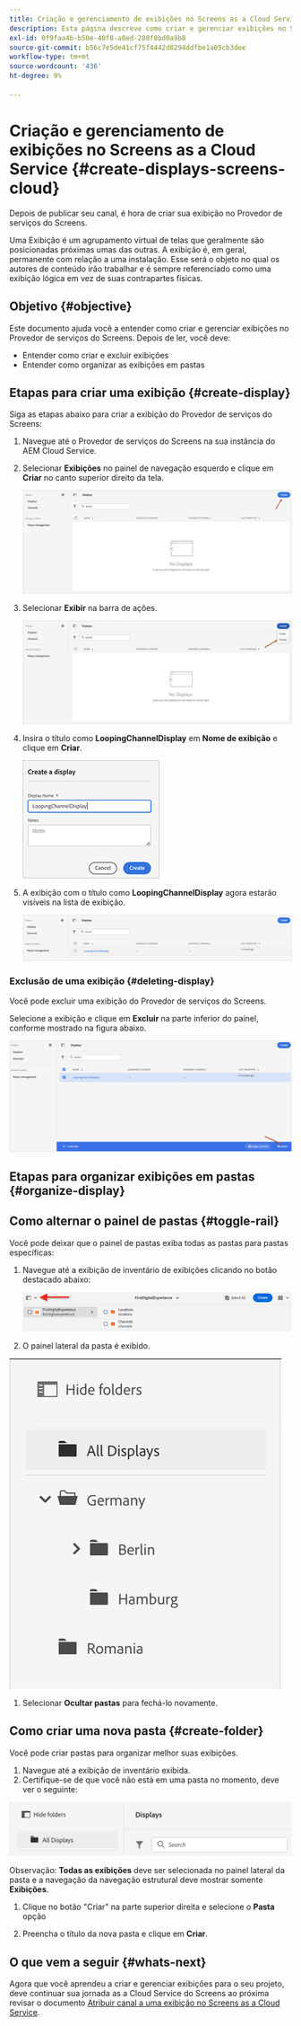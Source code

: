 ```yaml
---
title: Criação e gerenciamento de exibições no Screens as a Cloud Service
description: Esta página descreve como criar e gerenciar exibições no Screens as a Cloud Service.
exl-id: 0f9faa4b-b50e-40f8-a8ed-280f8bd0a9b8
source-git-commit: b56c7e5de41cf75f4442d8294ddfbe1a05cb3dee
workflow-type: tm+mt
source-wordcount: '436'
ht-degree: 9%

---
```


# Criação e gerenciamento de exibições no Screens as a Cloud Service {#create-displays-screens-cloud}

Depois de publicar seu canal, é hora de criar sua exibição no Provedor de serviços do Screens.

Uma Exibição é um agrupamento virtual de telas que geralmente são posicionadas próximas umas das outras. A exibição é, em geral, permanente com relação a uma instalação. Esse será o objeto no qual os autores de conteúdo irão trabalhar e é sempre referenciado como uma exibição lógica em vez de suas contrapartes físicas.

## Objetivo {#objective}

Este documento ajuda você a entender como criar e gerenciar exibições no Provedor de serviços do Screens. Depois de ler, você deve:

* Entender como criar e excluir exibições
* Entender como organizar as exibições em pastas

## Etapas para criar uma exibição {#create-display}

Siga as etapas abaixo para criar a exibição do Provedor de serviços do Screens:

1. Navegue até o Provedor de serviços do Screens na sua instância do AEM Cloud Service.
1. Selecionar **Exibições** no painel de navegação esquerdo e clique em **Criar** no canto superior direito da tela.

   ![imagem](/help/screens-cloud/assets/display/disp-1.png)

1. Selecionar **Exibir** na barra de ações.

   ![imagem](/help/screens-cloud/assets/display/disp-2.png)

1. Insira o título como **LoopingChannelDisplay** em **Nome de exibição** e clique em **Criar**.

   ![imagem](/help/screens-cloud/assets/display/disp3.png)

1. A exibição com o título como **LoopingChannelDisplay** agora estarão visíveis na lista de exibição.

   ![imagem](/help/screens-cloud/assets/display/disp-4.png)

### Exclusão de uma exibição {#deleting-display}

Você pode excluir uma exibição do Provedor de serviços do Screens.

Selecione a exibição e clique em **Excluir** na parte inferior do painel, conforme mostrado na figura abaixo.

![imagem](/help/screens-cloud/assets/display/disp-5.png)

## Etapas para organizar exibições em pastas {#organize-display}

## Como alternar o painel de pastas {#toggle-rail}

Você pode deixar que o painel de pastas exiba todas as pastas para pastas específicas:

1. Navegue até a exibição de inventário de exibições clicando no botão destacado abaixo:

   ![imagem](/help/screens-cloud/assets/display/display-inventory.png)

1. O painel lateral da pasta é exibido.

![imagem](/help/screens-cloud/assets/display/toggle-rail.png)

1. Selecionar **Ocultar pastas** para fechá-lo novamente.

## Como criar uma nova pasta {#create-folder}

Você pode criar pastas para organizar melhor suas exibições.

1. Navegue até a exibição de inventário exibida.
1. Certifique-se de que você não está em uma pasta no momento, deve ver o seguinte:

![imagem](/help/screens-cloud/assets/display/verify-view.png)

Observação: **Todas as exibições** deve ser selecionada no painel lateral da pasta e a navegação da navegação estrutural deve mostrar somente **Exibições**.

1. Clique no botão &quot;Criar&quot; na parte superior direita e selecione o **Pasta** opção

1. Preencha o título da nova pasta e clique em **Criar**.

## O que vem a seguir {#whats-next}

Agora que você aprendeu a criar e gerenciar exibições para o seu projeto, deve continuar sua jornada as a Cloud Service do Screens ao próxima revisar o documento [Atribuir canal a uma exibição no Screens as a Cloud Service](https://experienceleague.adobe.com/docs/experience-manager-cloud-service/screens-as-cloud-service/create-content/assigning-channels-to-display.html?lang=en).
